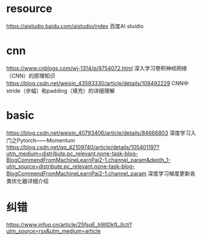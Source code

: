 
# resource
https://aistudio.baidu.com/aistudio/index  百度AI stuidio


# cnn
https://www.cnblogs.com/wj-1314/p/9754072.html 深入学习卷积神经网络（CNN）的原理知识
https://blog.csdn.net/weixin_43593330/article/details/108492229 CNN中stride（步幅）和padding（填充）的详细理解


# basic
https://blog.csdn.net/weixin_40793406/article/details/84666803 深度学习入门之Pytorch——Momentum
https://blog.csdn.net/qq_42109740/article/details/105401197?utm_medium=distribute.pc_relevant.none-task-blog-BlogCommendFromMachineLearnPai2-1.channel_param&depth_1-utm_source=distribute.pc_relevant.none-task-blog-BlogCommendFromMachineLearnPai2-1.channel_param  深度学习梯度更新各类优化器详细介绍

# 纠错
https://www.infoq.cn/article/25fsqE_h9ltDkfLJlcti?utm_source=rss&utm_medium=article
